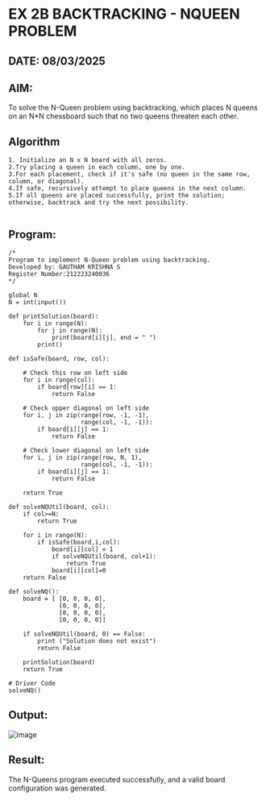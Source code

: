 # EX 2B BACKTRACKING - NQUEEN PROBLEM
## DATE: 08/03/2025
## AIM:
To solve the N-Queen problem using backtracking, which places N queens on an N*N chessboard such that no two queens threaten each other.


## Algorithm
```
1. Initialize an N x N board with all zeros.
2.Try placing a queen in each column, one by one.
3.For each placement, check if it's safe (no queen in the same row, column, or diagonal).
4.If safe, recursively attempt to place queens in the next column.
5.If all queens are placed successfully, print the solution; otherwise, backtrack and try the next possibility.
   
```
## Program:
```
/*
Program to implement N-Queen problem using backtracking.
Developed by: GAUTHAM KRISHNA S
Register Number:212223240036
*/
```

```
global N
N = int(input())
 
def printSolution(board):
    for i in range(N):
        for j in range(N):
            print(board[i][j], end = " ")
        print()
 
def isSafe(board, row, col):
 
    # Check this row on left side
    for i in range(col):
        if board[row][i] == 1:
            return False
 
    # Check upper diagonal on left side
    for i, j in zip(range(row, -1, -1),
                    range(col, -1, -1)):
        if board[i][j] == 1:
            return False
 
    # Check lower diagonal on left side
    for i, j in zip(range(row, N, 1),
                    range(col, -1, -1)):
        if board[i][j] == 1:
            return False
 
    return True
 
def solveNQUtil(board, col):
    if col>=N:
        return True
        
    for i in range(N):
        if isSafe(board,i,col):
            board[i][col] = 1
            if solveNQUtil(board, col+1):
                return True
            board[i][col]=0
    return False

def solveNQ():
    board = [ [0, 0, 0, 0],
              [0, 0, 0, 0],
              [0, 0, 0, 0],
              [0, 0, 0, 0]]
              
    if solveNQUtil(board, 0) == False:
        print ("Solution does not exist")
        return False
 
    printSolution(board)
    return True
 
# Driver Code
solveNQ()
```
## Output:

![image](https://github.com/user-attachments/assets/0bb8f784-0fd8-4025-abd0-3bd2c4fdb359)


## Result:
The N-Queens program executed successfully, and a valid board configuration was generated.
